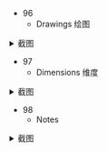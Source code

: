 - 96
  - Drawings 绘图
<details>
<summary> 截图 </summary>

![6501697786493_ pic_hd](https://github.com/ChenxingWang93/Using-NX-Open-to-Improve-Workflows/assets/31954987/11fc8f0e-9801-4f36-83d9-e6f4f2943778)
</details>


- 97
  - Dimensions 维度
<details>
<summary> 截图 </summary>
  
![6691697795688_ pic_hd](https://github.com/ChenxingWang93/Using-NX-Open-to-Improve-Workflows/assets/31954987/03d3e83f-53f5-43cc-ad63-4e9349875fed)
</details>


- 98
  - Notes 
<details>
<summary> 截图 </summary>
  
![6521697786514_ pic_hd](https://github.com/ChenxingWang93/Using-NX-Open-to-Improve-Workflows/assets/31954987/38de54d0-f5c5-465d-87d8-8d16de5c8fe5)
</details>
